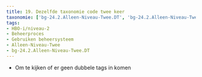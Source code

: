 ```yaml
---
title: 19. Dezelfde taxonomie code twee keer
taxonomie: ['bg-24.2.Alleen-Niveau-Twee.DT', 'bg-24.2.Alleen-Niveau-Twee.DT']
tags:
- HBO-i/niveau-2
- Beheerproces
- Gebruiken beheersysteem
- Alleen-Niveau-Twee
- bg-24.2.Alleen-Niveau-Twee.DT
---
```


- Om te kijken of er geen dubbele tags in komen
